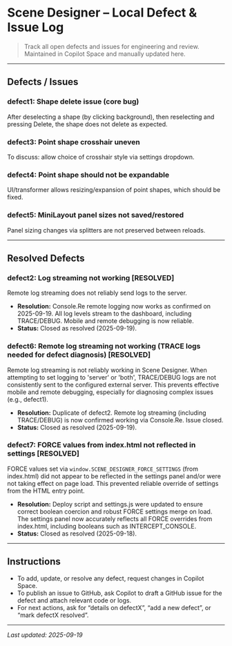 # Scene Designer – Local Defect & Issue Log

> Track all open defects and issues for engineering and review.  
> Maintained in Copilot Space and manually updated here.

---

## Defects / Issues

### defect1: Shape delete issue (core bug)
After deselecting a shape (by clicking background), then reselecting and pressing Delete, the shape does not delete as expected.

### defect3: Point shape crosshair uneven
To discuss: allow choice of crosshair style via settings dropdown.

### defect4: Point shape should not be expandable
UI/transformer allows resizing/expansion of point shapes, which should be fixed.

### defect5: MiniLayout panel sizes not saved/restored
Panel sizing changes via splitters are not preserved between reloads.

---

## Resolved Defects

### defect2: Log streaming not working **[RESOLVED]**
Remote log streaming does not reliably send logs to the server.
- **Resolution:** Console.Re remote logging now works as confirmed on 2025-09-19. All log levels stream to the dashboard, including TRACE/DEBUG. Mobile and remote debugging is now reliable.
- **Status:** Closed as resolved (2025-09-19).

### defect6: Remote log streaming not working (TRACE logs needed for defect diagnosis) **[RESOLVED]**
Remote log streaming is not reliably working in Scene Designer. When attempting to set logging to 'server' or 'both', TRACE/DEBUG logs are not consistently sent to the configured external server. This prevents effective mobile and remote debugging, especially for diagnosing complex issues (e.g., defect1).
- **Resolution:** Duplicate of defect2. Remote log streaming (including TRACE/DEBUG) is now confirmed working via Console.Re. Issue closed.
- **Status:** Closed as resolved (2025-09-19).

### defect7: FORCE values from index.html not reflected in settings **[RESOLVED]**
FORCE values set via `window.SCENE_DESIGNER_FORCE_SETTINGS` (from index.html) did not appear to be reflected in the settings panel and/or were not taking effect on page load. This prevented reliable override of settings from the HTML entry point.
- **Resolution:** Deploy script and settings.js were updated to ensure correct boolean coercion and robust FORCE settings merge on load. The settings panel now accurately reflects all FORCE overrides from index.html, including booleans such as INTERCEPT_CONSOLE.
- **Status:** Closed as resolved (2025-09-18).

---

## Instructions

- To add, update, or resolve any defect, request changes in Copilot Space.
- To publish an issue to GitHub, ask Copilot to draft a GitHub issue for the defect and attach relevant code or logs.
- For next actions, ask for “details on defectX”, “add a new defect”, or “mark defectX resolved”.

---

*Last updated: 2025-09-19*


